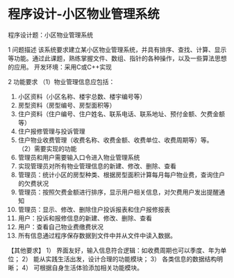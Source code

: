 # 程序设计-小区物业管理系统
程序设计题：小区物业管理系统

1 问题描述
该系统要求建立某小区物业管理系统，并具有排序、查找、计算、显示等功能。通过此课题，熟练掌握文件、数组、指针的各种操作，以及一些算法思想的应用。
开发环境：采用C或C++实现

2 功能要求
（1）物业管理信息应包括：
1)	小区资料（小区名称、楼宇总数、楼宇编号等）
2)	房型资料（房型编号、房型面积等）
3)	住户资料（住户编号、住户姓名、联系电话、联系地址、预付金额、欠费金额等）
4)	住户报修管理与投诉管理
5)	住户物业收费管理（收费名称、收费金额、收费单位、收费周期等）等。
（2）需要实现的功能
1)	管理员和用户需要输入口令进入物业管理系统
2)	实现管理员对所有物业管理信息的新建、修改、删除、查看
3)	管理员：统计小区的房型种类、根据房型面积计算每月每户物业费，查询住户的欠费状况
4)	管理员：按照欠费金额进行排序，显示用户相关信息，对欠费用户发出提醒通知
5)	管理员：显示、修改、删除住户投诉报表和住户报修报表
6)	用户：投诉和报修信息的新建、修改、删除、查看
7)	用户：查看自己物业费缴费状况
8)	所有信息通过程序保存数据到文件中并从文件中读入数据。

【其他要求】
1）	界面友好，输入信息符合逻辑：如收费周期也可以季度、年为单位；
2）	能从实践生活出发，设计合理的功能模块；
3）	各类信息的数据结构明晰；
4）	可根据自身生活体验添加相关功能模块。
